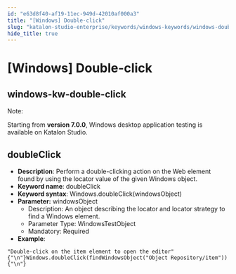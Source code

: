 ```yaml
---
id: "e63d8f40-af19-11ec-949d-42010af000a3"
title: "[Windows] Double-click"
slug: "katalon-studio-enterprise/keywords/windows-keywords/windows-double-click"
hide_title: true
---
```


# <a id="id_0" class="anchor_top_offset"/><a id="ariaid-title1" class="anchor_top_offset"/>[Windows] Double-click

  

## <a id="id_0__id" class="anchor_top_offset"/>windows-kw-double-click

              
<div xmlns="http://www.w3.org/1999/xhtml" className="note note note_note"><span className="note__title">Note:</span> 
  <p className="p">Starting from <strong className="ph b">version 7.0.0</strong>, Windows desktop
    application testing is available on Katalon Studio.</p>
</div>
      
  

## <a id="id_0__id_1" class="anchor_top_offset"/>doubleClick

              
<ul xmlns="http://www.w3.org/1999/xhtml" className="ul">   <li className="li">     <strong className="ph b">Description</strong>: Perform a double-clicking action     on the Web element found by using the locator value of the given     Windows object.</li>   <li className="li">     <strong className="ph b">Keyword name</strong>: doubleClick</li>   <li className="li">     <strong className="ph b">Keyword syntax</strong>:     Windows.doubleClick(windowsObject)</li>   <li className="li">     <strong className="ph b">Parameter:</strong> windowsObject      <ul className="ul">       <li className="li">Description: An object describing the locator and locator         strategy to find a Windows element.</li>       <li className="li">Parameter Type: WindowsTestObject</li>       <li className="li">Mandatory: Required</li>     </ul>   </li>   <li className="li">     <strong className="ph b">Example</strong>:</li> </ul> 
              
<pre xmlns="http://www.w3.org/1999/xhtml" className="pre codeblock"><code>"Double-click on the item element to open the editor"{"\n"}Windows.doubleClick(findWindowsObject("Object Repository/item")){"\n"}</code></pre> 
            

